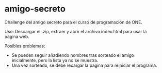 # amigo-secreto
Challenge del amigo secreto para el curso de programación de ONE.

Uso: Descargar el .zip, extraer y abrir el archivo index.html para usar la pagina web.

Posibles problemas:
- Se pueden seguir añadiendo nombres tras sorteado el amigo inicialmente, pero la lista ya no se muestra.
- Una vez sorteado, se debe recargar la pagina para reiniciar el programa.
